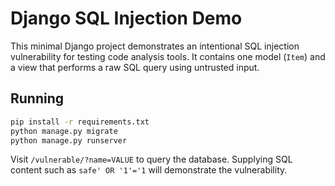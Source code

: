 # Django SQL Injection Demo

This minimal Django project demonstrates an intentional SQL injection vulnerability for testing code analysis tools. It contains one model (`Item`) and a view that performs a raw SQL query using untrusted input.

## Running

```bash
pip install -r requirements.txt
python manage.py migrate
python manage.py runserver
```

Visit `/vulnerable/?name=VALUE` to query the database. Supplying SQL content such as `safe' OR '1'='1` will demonstrate the vulnerability.
